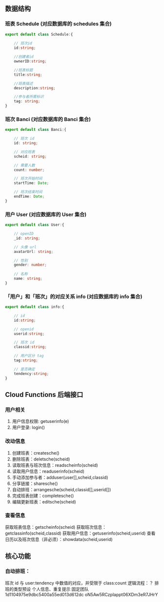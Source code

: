 ## 数据结构

### 班表 Schedule (对应数据库的 schedules 集合)

```typescript
export default class Schedule:{
    
    // 班次id
    id:string;

    //创建者id
    ownerID:string;

    //班表标题
    title:string;

    //班表描述
    description:string;

    //参与者所需标识
    tag: string;
}
```

### 班次 Banci (对应数据库的 Banci 集合)

```typescript
export default class Banci:{

    // 班次 id
    id: string;

    // 对应班表
    scheid: string;

    // 需要人数
    count: number;

    // 班次开始时间
    startTime: Date;

    // 班次结束时间
    endTime: Date;
}
```

### 用户 User (对应数据库的 User 集合)

```typescript
export default class User:{

    // openID
    _id: string;

    // 头像 url
    avatarUrl: string;

    // 性别
    gender: number;
    
    // 名称
    name: string;
}
```

### 「用户」和「班次」的对应关系 info (对应数据库的 info 集合)

```typescript
export default class info:{

    // id
    id:string;

    // openid
    userid:string;

    // 班次 id
    classid:string;

    // 用户区分 tag
    tag:string;

    // 是否确定
    tendency:string;
}
```

## Cloud Functions 后端接口

### 用户相关

1. 用户信息权限: getuserinfo(e)
2. 用户登录: login()

### 改动信息

1. 创建班表：createsche()
2. 删除班表：deletsche(scheid)
3. 读取班表与班次信息：readscheinfo(scheid)
4. 读取用户信息：readuserinfo(scheid)
5. 手动添加参与者：adduser(user[],scheid,classid)
6. 分享链接：sharesche()
7. 自动排班：arrangesche(scheid,classid[],userid[])
8. 完成班表创建：completesche()
9. 编辑更新班表：editsche(scheid)

### 查看信息
获取班表信息：getscheinfo(scheid)
获取班次信息：getclassinfo(scheid,classid)
获取用户信息：getuserinfo(scheid,userid)
查看日历以及班次信息（非必须）：showdata(scheid,userid)

## 核心功能

### 自动排班：
班次 id 与 user:tendency 中数值的对应，并受限于 class:count
逻辑流程：？
排班的类型预设
个人信息、重复提示
固定团队
1d1104975e9dbc5400a55ed013d612dc
oN5Aw5RCzplappt06XDm3eR7JHrY
